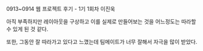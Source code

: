 0913~0914 웹 프로젝트 후기 - 1기 1회차 이진욱

아직 부족하지만 레이아웃을 구상하고 이를 실제로 만들어보는 것을 어느정도는 따라할 수 있게 된 것 같다.

또한, 그동안 잘 따라가고 있다고 느꼈는데 팀메이트가 너무 잘해서 자극을 많이 받았다.